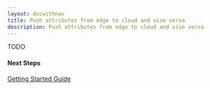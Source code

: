 ```yaml
---
layout: docwithnav
title: Push attributes from edge to cloud and vise versa
description: Push attributes from edge to cloud and vise versa
---
```


TODO

#### Next Steps

<p><a href="/docs/edge/getting-started" class="button">Getting Started Guide</a></p>